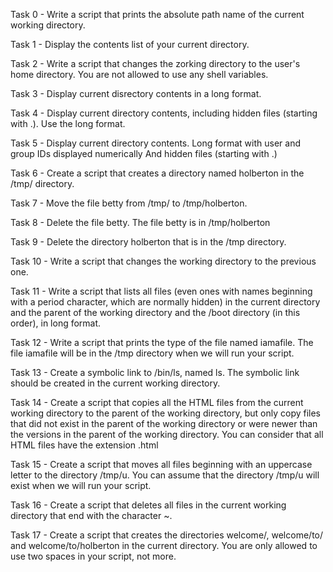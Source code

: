 Task 0 - Write a script that prints the absolute path name of the current working directory.

Task 1 - Display the contents list of your current directory.

Task 2 - Write a script that changes the zorking directory to the user's home directory. You are not allowed to use any shell variables.

Task 3 - Display current disrectory contents in a long format.

Task 4 - Display current directory contents, including hidden files (starting with .). Use the long format.

Task 5 - Display current directory contents. Long format with user and group IDs displayed numerically And hidden files (starting with .)

Task 6 - Create a script that creates a directory named holberton in the /tmp/ directory.

Task 7 - Move the file betty from /tmp/ to /tmp/holberton.

Task 8 - Delete the file betty. The file betty is in /tmp/holberton

Task 9 - Delete the directory holberton that is in the /tmp directory.

Task 10 - Write a script that changes the working directory to the previous one.

Task 11 - Write a script that lists all files (even ones with names beginning with a period character, which are normally hidden) in the current directory and the parent of the working directory and the /boot directory (in this order), in long format.

Task 12 - Write a script that prints the type of the file named iamafile. The file iamafile will be in the /tmp directory when we will run your script.

Task 13 - Create a symbolic link to /bin/ls, named ls. The symbolic link should be created in the current working directory.

Task 14 - Create a script that copies all the HTML files from the current working directory to the parent of the working directory, but only copy files that did not exist in the parent of the working directory or were newer than the versions in the parent of the working directory. You can consider that all HTML files have the extension .html

Task 15 - Create a script that moves all files beginning with an uppercase letter to the directory /tmp/u. You can assume that the directory /tmp/u will exist when we will run your script.

Task 16 - Create a script that deletes all files in the current working directory that end with the character ~.

Task 17 - Create a script that creates the directories welcome/, welcome/to/ and welcome/to/holberton in the current directory. You are only allowed to use two spaces in your script, not more.